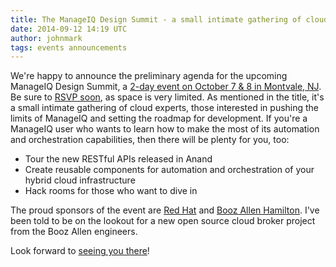 ```yaml
---
title: The ManageIQ Design Summit - a small intimate gathering of cloud experts
date: 2014-09-12 14:19 UTC
author: johnmark
tags: events announcements
---
```


We're happy to announce the preliminary agenda for the upcoming ManageIQ Design Summit, a [2-day event on October 7 & 8 in Montvale, NJ](http://miqdevsummit14.eventbrite.com/). Be sure to [RSVP soon](http://miqdevsummit14.eventbrite.com/), as space is very limited. As mentioned in the title, it's a small intimate gathering of cloud experts, those interested in pushing the limits of ManageIQ and setting the roadmap for development. If you're a ManageIQ user who wants to learn how to make the most of its automation and orchestration capabilities, then there will be plenty for you, too:

- Tour the new RESTful APIs released in Anand
- Create reusable components for automation and orchestration of your hybrid cloud infrastructure
- Hack rooms for those who want to dive in

The proud sponsors of the event are [Red Hat](http://redhat.com/) and [Booz Allen Hamilton](http://boozallen.com/). I've been told to be on the lookout for a new open source cloud broker project from the Booz Allen engineers.

Look forward to [seeing you there](http://miqdevsummit14.eventbrite.com/)!

